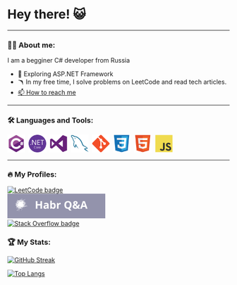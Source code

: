# Hey there! :smiley_cat:
---
### :raising_hand_man: About me:

I am a begginer C# developer from Russia
- :microscope: Exploring ASP.NET Framework
- :boomerang: In my free time, I solve problems on LeetCode and read tech articles.
- [:mailbox:	How to reach me](mailto:m.a.bondarenko@outlook.com)

---
### :hammer_and_wrench: Languages and Tools:
<div>
  <img src="https://github.com/devicons/devicon/blob/master/icons/csharp/csharp-original.svg" title="CSharp" alt="CSharp" width="40" height="40"/>&nbsp;
  <img src="https://github.com/devicons/devicon/blob/master/icons/dotnetcore/dotnetcore-original.svg" title="dotNet" alt="dotNet" width="40" height="40"/>&nbsp;
  <img src="https://github.com/devicons/devicon/blob/master/icons/visualstudio/visualstudio-plain.svg" title="Visual Studio" alt="Visual Studio" width="40" height="40"/>&nbsp; 
  <img src="https://github.com/devicons/devicon/blob/master/icons/mysql/mysql-original.svg" title="MySQL" alt="MySQL" width="40" height="40"/>&nbsp;
  <img src="https://github.com/devicons/devicon/blob/master/icons/git/git-original.svg" title="git" alt="git" width="40" height="40"/>&nbsp;
  <img src="https://github.com/devicons/devicon/blob/master/icons/css3/css3-original.svg" title="CSS3" alt="CSS" width="40" height="40"/>&nbsp;
  <img src="https://github.com/devicons/devicon/blob/master/icons/html5/html5-original.svg" title="HTML5" alt="HTML5" width="40" height="40"/>&nbsp;
  <img src="https://github.com/devicons/devicon/blob/master/icons/javascript/javascript-original.svg" title="JavaScript" alt="JavaScript" width="40" height="40"/>&nbsp;  
</div>

--- 
### :fire: My Profiles:
<div id="badges">
    <a href="https://leetcode.com/QuiShimo/">
    <img src="https://img.shields.io/badge/LeetCode-000000?style=for-the-badge&logo=LeetCode&logoColor=#d16c06" alt="LeetCode badge"/>
  </a>
  <br>
  <a href="https://qna.habr.com/user/QuiShimo">
    <img src="https://github.com/QuiShimo/QuiShimo/blob/main/habrq%26a_icon.svg" alt="Habr Q&A badge"/>
  </a>
  <br>
  <a href="https://stackoverflow.com/users/18980725/quishimo">
    <img src="https://img.shields.io/badge/-Stackoverflow-FE7A16?style=for-the-badge&logo=stack-overflow&logoColor=white" alt="Stack Overflow badge"/>
  </a>
</div>



### :trophy: My Stats:
[![GitHub Streak](https://github-readme-streak-stats.herokuapp.com/?user=QuiShimo)](https://git.io/streak-stats)

[![Top Langs](https://github-readme-stats.vercel.app/api/top-langs/?username=QuiShimo&layout=compact)](https://github.com/anuraghazra/github-readme-stats)
